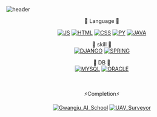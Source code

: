 <!--
**ondjj/ondjj** is a ✨ _special_ ✨ repository because its `README.md` (this file) appears on your GitHub profile.

Here are some ideas to get you started:

- 🔭 I’m currently working on ...
- 🌱 I’m currently learning ...
- 👯 I’m looking to collaborate on ...
- 🤔 I’m looking for help with ...
- 💬 Ask me about ...
- 📫 How to reach me: ...
- 😄 Pronouns: ...
- ⚡ Fun fact: ...
-->

![header](https://capsule-render.vercel.app/api?type=waving&color=auto&height=300&section=header&text=Personal%20Records&fontSize=80)

<div align=center>
🌱 Language 🌱

[![JS](https://img.shields.io/badge/JavaScript-F7DF1E?style=flat-square&logo=JavaScript&logoColor=black)](https://ondjj.github.io/)
[![HTML](https://img.shields.io/badge/HTML-E34F26?style=flat-square&logo=HTML&logoColor=black)](https://ondjj.github.io/)
[![CSS](https://img.shields.io/badge/CSS-1572B6?style=flat-square&logo=CSS&logoColor=black)](https://ondjj.github.io/)
[![PY](https://img.shields.io/badge/Python-3776AB?style=flat-square&logo=Python&logoColor=black)](https://ondjj.github.io/)
[![JAVA](https://img.shields.io/badge/JAVA-007396?style=flat-square&logo=Java&logoColor=black)](https://ondjj.github.io/)


🌱 skill 🌱
<br>
[![DJANGO](https://img.shields.io/badge/Django-092E20?style=flat-square&logo=Django&logoColor=black)](https://ondjj.github.io/)
[![SPRING](https://img.shields.io/badge/SPRING-6DB33F?style=flat-square&logo=SPRING&logoColor=black)](https://ondjj.github.io/)
  
  
🌱 DB 🌱
<br>
[![MYSQL](https://img.shields.io/badge/MYSQL-4479A1?style=flat-square&logo=MYSQL&logoColor=black)](https://ondjj.github.io/)
[![ORACLE](https://img.shields.io/badge/ORACLE-F80000?style=flat-square&logo=ORCLE&logoColor=black)](https://ondjj.github.io/)

  
  
<br>
<br>
⚡Completion⚡

[![Gwangju_AI_School](https://img.shields.io/badge/Gwangju_AI_School-007396?style=flat-square&logo=GIS&logoColor=black)](https://ondjj.github.io/)
[![UAV_Surveyor](https://img.shields.io/badge/UAV_Surveyor-007396?style=flat-square&logo=UAV_Surveyor&logoColor=black)](https://ondjj.github.io/)
</div>

